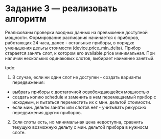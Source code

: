 # Задание 3 — реализовать алгоритм

Реализованы проверки входных данных на превышение доступной мощности.
Формирование расписания начинается с приборов, работающих 24 часа, далее - остальные приборы, в порядке уменьшения дельты стоимости (device.price_min_delta).
Прибор старается занять слот, к котором его available.price минимальная.
При наличии нескольких одинаковых слотов, выбирает наименее занятый.

todo:
1) В случае, если ни один слот не доступен - создать варианты передвижения:
- выбрать приборы с достаточной освобождающейся мощностью
- создать копию schedule и заменить в нем перемещаемый прибор с исходным, и пытаться переместить их с мин. дельтой стоимости.
- если мин. дельты заняты или слотов нет - учитывать рекурсию передвижения других приборов.
2) Если слоты есть, но минимальная цена недоступна, сравнить текущую возможную дельту с мин. дельтой прибора в нужносм слоте.									


